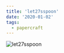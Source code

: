 ```yaml
---
title: 'let27sspoon'
date: '2020-01-02'
tags:
  - papercraft
---
```


![let27sspoon](/images/matisse_website_images/let27sspoon.png)
